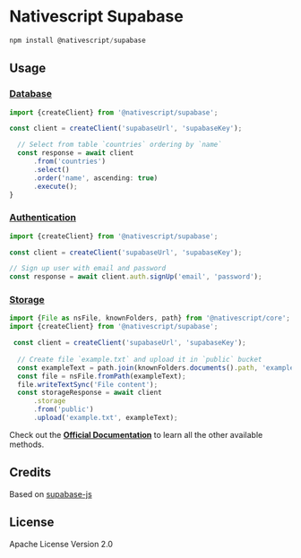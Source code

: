 # Nativescript Supabase

```javascript
npm install @nativescript/supabase
```

## Usage

### [Database](https://supabase.io/docs/guides/database)

```ts
import {createClient} from '@nativescript/supabase';

const client = createClient('supabaseUrl', 'supabaseKey');

  // Select from table `countries` ordering by `name`
  const response = await client
      .from('countries')
      .select()
      .order('name', ascending: true)
      .execute();
}
```

### [Authentication](https://supabase.io/docs/guides/auth)

```ts
import {createClient} from '@nativescript/supabase';

const client = createClient('supabaseUrl', 'supabaseKey');

// Sign up user with email and password
const response = await client.auth.signUp('email', 'password');
```



### [Storage](https://supabase.io/docs/guides/storage)

```ts
import {File as nsFile, knownFolders, path} from '@nativescript/core';
import {createClient} from '@nativescript/supabase';

 const client = createClient('supabaseUrl', 'supabaseKey');
  
  // Create file `example.txt` and upload it in `public` bucket
  const exampleText = path.join(knownFolders.documents().path, 'example.txt');
  const file = nsFile.fromPath(exampleText);
  file.writeTextSync('File content');
  const storageResponse = await client
      .storage
      .from('public')
      .upload('example.txt', exampleText);
```



Check out the [**Official Documentation**](https://supabase.io/docs/gotrue/client/initializing) to learn all the other available methods.

## Credits

Based on [supabase-js](https://github.com/supabase/supabase-js)

## License

Apache License Version 2.0
